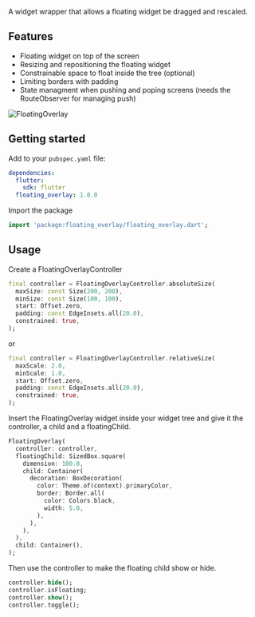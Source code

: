 A widget wrapper that allows a floating widget be dragged and rescaled.

## Features

- Floating widget on top of the screen
- Resizing and repositioning the floating widget
- Constrainable space to float inside the tree (optional)
- Limiting borders with padding
- State managment when pushing and poping screens (needs the RouteObserver for managing push)

![FloatingOverlay](https://user-images.githubusercontent.com/52160996/144409885-bbb6e850-c570-4c81-a920-12a08183449d.gif)

## Getting started

Add to your ```pubspec.yaml``` file:

```yaml
dependencies:
  flutter:
    sdk: flutter
  floating_overlay: 1.0.0
```

Import the package

```dart
import 'package:floating_overlay/floating_overlay.dart';
```

## Usage

Create a FloatingOverlayController

```dart
final controller = FloatingOverlayController.absoluteSize(
  maxSize: const Size(200, 200),
  minSize: const Size(100, 100),
  start: Offset.zero,
  padding: const EdgeInsets.all(20.0),
  constrained: true,
);
```

or

```dart
final controller = FloatingOverlayController.relativeSize(
  maxScale: 2.0,
  minScale: 1.0,
  start: Offset.zero,
  padding: const EdgeInsets.all(20.0),
  constrained: true,
);
```

Insert the FloatingOverlay widget inside your widget tree and give it the controller, a child and a floatingChild.

```dart
FloatingOverlay(
  controller: controller,
  floatingChild: SizedBox.square(
    dimension: 100.0,
    child: Container(
      decoration: BoxDecoration(
        color: Theme.of(context).primaryColor,
        border: Border.all(
          color: Colors.black,
          width: 5.0,
        ),
      ),
    ),
  ),
  child: Container(),
);
```

Then use the controller to make the floating child show or hide.

```dart
controller.hide();
controller.isFloating;
controller.show();
controller.toggle();
```
